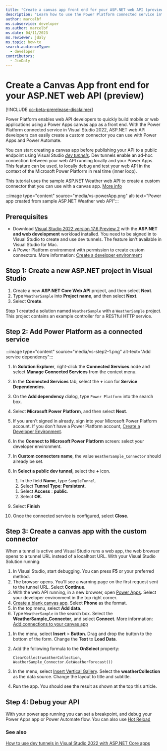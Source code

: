 ```yaml
---
title: "Create a canvas app front end for your ASP.NET web API (preview)"
description: "Learn how to use the Power Platform connected service integration with Visual Studio to create a canvas app for your ASP.NET web API"
author: marcelbf
ms.subservice: developer
ms.author: marcelbf
ms.date: 04/11/2023
ms.reviewer: jdaly
ms.topic: how-to
search.audienceType: 
  - developer
contributors:
  - JimDaly
---
```

# Create a Canvas App front end for your ASP.NET web API (preview)

[!INCLUDE [cc-beta-prerelease-disclaimer](../includes/cc-beta-prerelease-disclaimer.md)]

Power Platform enables web API developers to quickly build mobile or web applications using a Power Apps canvas app as a front end. With the Power Platform connected service in Visual Studio 2022, ASP.NET web API developers can easily create a custom connector you can use with Power Apps and Power Automate.

You can start creating a canvas app before publishing your API to a public endpoint using Visual Studio [*dev tunnels*](/aspnet/core/test/dev-tunnels#create-a-tunnel). Dev tunnels enable an ad-hoc connection between your web API running locally and your Power Apps. This feature can be used, to locally debug and test your web API in the context of the Microsoft Power Platform in real time (inner loop).

This tutorial uses the sample ASP.NET Weather web API to create a custom connector that you can use with a canvas app. [More info](/aspnet/core/tutorials/first-web-api?tabs=visual-studio)

:::image type="content" source="media/vs-powerApp.png" alt-text="Power app created from sample ASP.NET Weather web API":::

## Prerequisites

- Download [Visual Studio 2022 version 17.6 Preview 2](/visualstudio/releases/2022/release-notes-preview) with the **ASP.NET and web development**  workload installed. You need to be signed in to Visual Studio to create and use dev tunnels. The feature isn't available in Visual Studio for Mac.
- A Power Platform environment with permission to create custom connectors. More information: [Create a developer environment](create-developer-environment.md)

## Step 1: Create a new ASP.NET project in Visual Studio

1. Create a new **ASP.NET Core Web API** project, and then select **Next**.
1. Type `WeatherSample` into **Project name**, and then select **Next**.
1. Select **Create**.

Step 1 created a solution named `WeatherSample` with a `WeatherSample` project. This project contains an example controller for a RESTful HTTP service.

## Step 2: Add Power Platform as a connected service

:::image type="content" source="media/vs-step2-1.png" alt-text="Add service dependency":::

1. In **Solution Explorer**, right-click the **Connected Services** node and select **Manage Connected Services** from the context menu.
1. In the **Connected Services** tab, select the **+** icon for **Service Dependencies**.
1. On the **Add dependency** dialog, type `Power Platform` into the search box.
1. Select **Microsoft Power Platform**, and then select **Next**.
1. If you aren't signed in already, sign into your Microsoft Power Platform account. If you don't have a Power Platform account, [Create a Developer Environment](create-developer-environment.md).
1. In the **Connect to Microsoft Power Platform** screen: select your developer environment.
1. In **Custom connectors name**, the value `WeatherSample_Connector` should already be set.
1. In **Select a public dev tunnel**, select the **+** icon.
   
   1. In the field **Name**, type `SampleTunnel`.
   1. Select **Tunnel Type**: **Persistent**.
   <!-- I don't see the option to select Tunnel Type or Access after upgrading to VS 2022 v17.5.3 I don't have the preview version installed  -->
   1. Select **Access** : **public**.
   1. Select **OK**.
   
1. Select **Finish**
1. Once the connected service is configured, select **Close**.

## Step 3: Create a canvas app with the custom connector

When a tunnel is active and Visual Studio runs a web app, the web browser opens to a tunnel URL instead of a localhost URL. With your Visual Studio Solution running:

1. In Visual Studio, start debugging. You can press **F5** or your preferred method.
1. The browser opens. You'll see a warning page on the first request sent to the tunnel URL. Select **Continue**.
1. With the web API running, in a new browser, open [Power Apps](https://make.powerapps.com). Select your developer environment in the top right corner.
1. [Create a blank canvas app](/power-apps/maker/canvas-apps/create-blank-app). Select **Phone** as the format.
1. In the top menu, select **Add data**.
1. Type `WeatherSample` in the search box. Select the **WeatherSample_Connector**, and select **Connect**. More information: [Add connections to your canvas app](/power-apps/maker/canvas-apps/add-data-connection)
<!-- Above didn't work for me with VS 2022 v17.5.3. I don't have the preview version installed -->
1. In the menu, select **Insert** > **Button**. Drag and drop the button to the bottom of the form. Change the **Text** to **Load Data**.
1. Add the following formula to the **OnSelect** property:
   
   ```powerapps-dot
   ClearCollect(weatherCollection, WeatherSample_Connector.GetWeatherForecast())
   ```
   
1. In the menu, select [Insert Vertical Gallery](/power-apps/maker/canvas-apps/add-gallery). Select the **weatherCollection** as the data source. Change the layout to title and subtitle.
1. Run the app. You should see the result as shown at the top this article.

## Step 4: Debug your API

With your power app running you can set a breakpoint, and debug your Power Apps app or Power Automate flow. You can also use [Hot Reload](/visualstudio/debugger/hot-reload)


### See also

[How to use dev tunnels in Visual Studio 2022 with ASP.NET Core apps](/aspnet/core/test/dev-tunnels)
